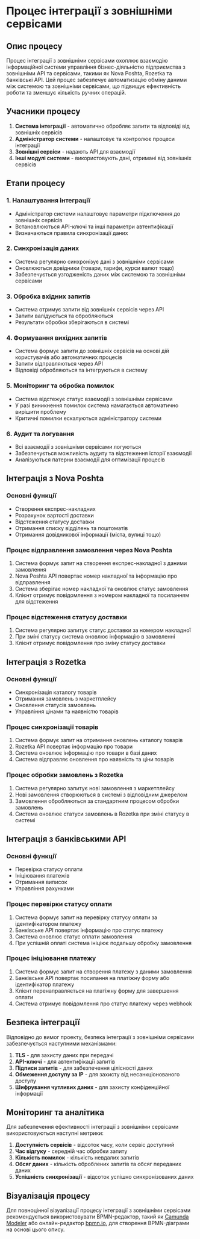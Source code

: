 # Процес інтеграції з зовнішніми сервісами

## Опис процесу

Процес інтеграції з зовнішніми сервісами охоплює взаємодію інформаційної системи управління бізнес-діяльністю підприємства з зовнішніми API та сервісами, такими як Nova Poshta, Rozetka та банківські API. Цей процес забезпечує автоматизацію обміну даними між системою та зовнішніми сервісами, що підвищує ефективність роботи та зменшує кількість ручних операцій.

## Учасники процесу

1. **Система інтеграції** - автоматично обробляє запити та відповіді від зовнішніх сервісів
2. **Адміністратор системи** - налаштовує та контролює процеси інтеграції
3. **Зовнішні сервіси** - надають API для взаємодії
4. **Інші модулі системи** - використовують дані, отримані від зовнішніх сервісів

## Етапи процесу

### 1. Налаштування інтеграції
- Адміністратор системи налаштовує параметри підключення до зовнішніх сервісів
- Встановлюються API-ключі та інші параметри автентифікації
- Визначаються правила синхронізації даних

### 2. Синхронізація даних
- Система регулярно синхронізує дані з зовнішніми сервісами
- Оновлюються довідники (товари, тарифи, курси валют тощо)
- Забезпечується узгодженість даних між системою та зовнішніми сервісами

### 3. Обробка вхідних запитів
- Система отримує запити від зовнішніх сервісів через API
- Запити валідуються та обробляються
- Результати обробки зберігаються в системі

### 4. Формування вихідних запитів
- Система формує запити до зовнішніх сервісів на основі дій користувачів або автоматичних процесів
- Запити відправляються через API
- Відповіді обробляються та інтегруються в систему

### 5. Моніторинг та обробка помилок
- Система відстежує статус взаємодії з зовнішніми сервісами
- У разі виникнення помилок система намагається автоматично вирішити проблему
- Критичні помилки ескалуються адміністратору системи

### 6. Аудит та логування
- Всі взаємодії з зовнішніми сервісами логуються
- Забезпечується можливість аудиту та відстеження історії взаємодії
- Аналізуються патерни взаємодії для оптимізації процесів

## Інтеграція з Nova Poshta

### Основні функції
- Створення експрес-накладних
- Розрахунок вартості доставки
- Відстеження статусу доставки
- Отримання списку відділень та поштоматів
- Отримання довідникової інформації (міста, вулиці тощо)

### Процес відправлення замовлення через Nova Poshta
1. Система формує запит на створення експрес-накладної з даними замовлення
2. Nova Poshta API повертає номер накладної та інформацію про відправлення
3. Система зберігає номер накладної та оновлює статус замовлення
4. Клієнт отримує повідомлення з номером накладної та посиланням для відстеження

### Процес відстеження статусу доставки
1. Система регулярно запитує статус доставки за номером накладної
2. При зміні статусу система оновлює інформацію в замовленні
3. Клієнт отримує повідомлення про зміну статусу доставки

## Інтеграція з Rozetka

### Основні функції
- Синхронізація каталогу товарів
- Отримання замовлень з маркетплейсу
- Оновлення статусів замовлень
- Управління цінами та наявністю товарів

### Процес синхронізації товарів
1. Система формує запит на отримання оновлень каталогу товарів
2. Rozetka API повертає інформацію про товари
3. Система оновлює інформацію про товари в базі даних
4. Система відправляє оновлення про наявність та ціни товарів

### Процес обробки замовлень з Rozetka
1. Система регулярно запитує нові замовлення з маркетплейсу
2. Нові замовлення створюються в системі з відповідним джерелом
3. Замовлення обробляються за стандартним процесом обробки замовлень
4. Система оновлює статуси замовлень в Rozetka при зміні статусу в системі

## Інтеграція з банківськими API

### Основні функції
- Перевірка статусу оплати
- Ініціювання платежів
- Отримання виписок
- Управління рахунками

### Процес перевірки статусу оплати
1. Система формує запит на перевірку статусу оплати за ідентифікатором платежу
2. Банківське API повертає інформацію про статус платежу
3. Система оновлює статус оплати замовлення
4. При успішній оплаті система ініціює подальшу обробку замовлення

### Процес ініціювання платежу
1. Система формує запит на створення платежу з даними замовлення
2. Банківське API повертає посилання на платіжну форму або ідентифікатор платежу
3. Клієнт перенаправляється на платіжну форму для завершення оплати
4. Система отримує повідомлення про статус платежу через webhook

## Безпека інтеграції

Відповідно до вимог проекту, безпека інтеграції з зовнішніми сервісами забезпечується наступними механізмами:

1. **TLS** - для захисту даних при передачі
2. **API-ключі** - для автентифікації запитів
3. **Підписи запитів** - для забезпечення цілісності даних
4. **Обмеження доступу за IP** - для захисту від несанкціонованого доступу
5. **Шифрування чутливих даних** - для захисту конфіденційної інформації

## Моніторинг та аналітика

Для забезпечення ефективності інтеграції з зовнішніми сервісами використовуються наступні метрики:

1. **Доступність сервісів** - відсоток часу, коли сервіс доступний
2. **Час відгуку** - середній час обробки запиту
3. **Кількість помилок** - кількість невдалих запитів
4. **Обсяг даних** - кількість оброблених запитів та обсяг переданих даних
5. **Успішність синхронізації** - відсоток успішно синхронізованих даних

## Візуалізація процесу

Для повноцінної візуалізації процесу інтеграції з зовнішніми сервісами рекомендується використовувати BPMN-редактор, такий як [Camunda Modeler](https://camunda.com/download/modeler/) або онлайн-редактор [bpmn.io](https://demo.bpmn.io/), для створення BPMN-діаграми на основі цього опису.
